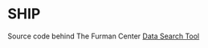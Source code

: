 SHIP
====

Source code behind The Furman Center [Data Search Tool](http://datasearch.furmancenter.org/)
